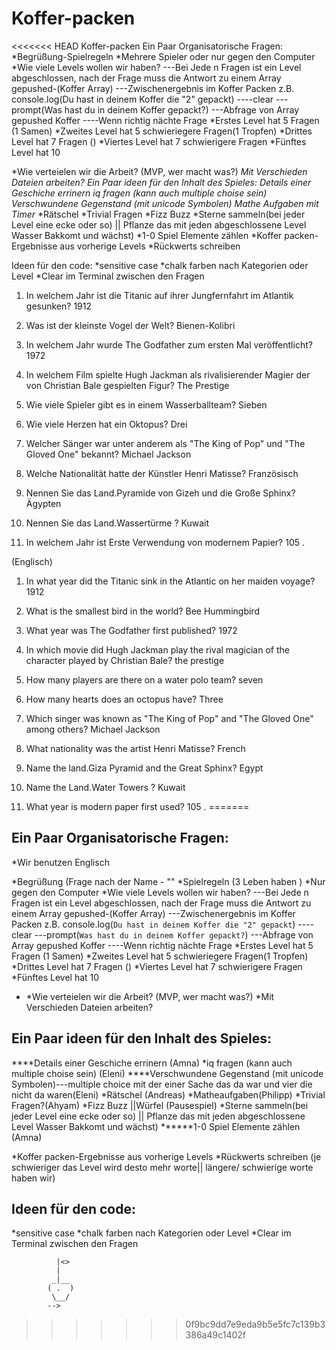 # Koffer-packen

<<<<<<< HEAD
Koffer-packen
Ein Paar Organisatorische Fragen:
*Begrüßung-Spielregeln *Mehrere Spieler oder nur gegen den Computer *Wie viele Levels wollen wir haben? ---Bei Jede n Fragen ist ein Level abgeschlossen, nach der Frage muss die Antwort zu einem Array gepushed-(Koffer Array) ---Zwischenergebnis im Koffer Packen z.B. console.log(Du hast in deinem Koffer die "2" gepackt) ----clear ---prompt(Was hast du in deinem Koffer gepackt?) ---Abfrage von Array gepushed Koffer ----Wenn richtig nächte Frage *Erstes Level hat 5 Fragen (1 Samen) *Zweites Level hat 5 schwieriegere Fragen(1 Tropfen) *Drittes Level hat 7 Fragen () *Viertes Level hat 7 schwierigere Fragen *Fünftes Level hat 10

*Wie verteielen wir die Arbeit? (MVP, wer macht was?) *Mit Verschieden Dateien arbeiten?
Ein Paar ideen für den Inhalt des Spieles:
Details einer Geschiche errinern iq fragen (kann auch multiple choise sein) Verschwundene Gegenstand (mit unicode Symbolen) Mathe Aufgaben mit Timer* *Rätschel *Trivial Fragen *Fizz Buzz *Sterne sammeln(bei jeder Level eine ecke oder so) || Pflanze das mit jeden abgeschlossene Level Wasser Bakkomt und wächst) *1-0 Spiel Elemente zählen *Koffer packen-Ergebnisse aus vorherige Levels *Rückwerts schreiben

Ideen für den code:
*sensitive case *chalk farben nach Kategorien oder Level *Clear im Terminal zwischen den Fragen

1. In welchem ​​Jahr ist die Titanic  auf ihrer Jungfernfahrt  im Atlantik gesunken? 1912

2. Was ist der kleinste Vogel der Welt? Bienen-Kolibri

3. In welchem ​​Jahr wurde The Godfather zum ersten Mal veröffentlicht? 1972

4. In welchem ​​Film spielte Hugh Jackman als rivalisierender Magier der von Christian Bale gespielten Figur? The Prestige

5.  Wie viele Spieler gibt es in einem Wasserballteam? Sieben

6. Wie viele Herzen hat ein Oktopus? Drei

7. Welcher Sänger war unter anderem als "The King of Pop" und "The Gloved One" bekannt? Michael Jackson

8. Welche Nationalität hatte der Künstler Henri Matisse? Französisch
9. Nennen Sie das Land.Pyramide von Gizeh und die Große Sphinx?
Ägypten
10. Nennen Sie das Land.Wassertürme ? Kuwait

11. In welchem ​​Jahr ist Erste Verwendung von modernem Papier? 105 .


  (Englisch)
1. In what year did the Titanic sink in the Atlantic on her maiden voyage? 1912

2. What is the smallest bird in the world? Bee Hummingbird

3. What year was The Godfather first published? 1972

4. In which movie did Hugh Jackman play the rival magician of the character played by Christian Bale? the prestige

5. How many players are there on a water polo team? seven

6. How many hearts does an octopus have? Three

7. Which singer was known as "The King of Pop" and "The Gloved One" among others? Michael Jackson

8. What nationality was the artist Henri Matisse? French
9. Name the land.Giza Pyramid and the Great Sphinx?
Egypt
10. Name the Land.Water Towers ? Kuwait

11. What year is modern paper first used? 105 .
=======
## Ein Paar Organisatorische Fragen:

\*Wir benutzen Englisch

*Begrüßung (Frage nach der Name -
""
*Spielregeln (3 Leben haben )
*Nur gegen den Computer
*Wie viele Levels wollen wir haben?
---Bei Jede n Fragen ist ein Level abgeschlossen, nach der Frage muss die Antwort zu einem Array gepushed-(Koffer Array)
---Zwischenergebnis im Koffer Packen z.B. console.log(`Du hast in deinem Koffer die "2" gepackt`)
----clear
---prompt(`Was hast du in deinem Koffer gepackt?`)
---Abfrage von Array gepushed Koffer
----Wenn richtig nächte Frage
*Erstes Level hat 5 Fragen (1 Samen)
*Zweites Level hat 5 schwieriegere Fragen(1 Tropfen)
*Drittes Level hat 7 Fragen ()
*Viertes Level hat 7 schwierigere Fragen
\*Fünftes Level hat 10

- *Wie verteielen wir die Arbeit? (MVP, wer macht was?)
  *Mit Verschieden Dateien arbeiten?

## Ein Paar ideen für den Inhalt des Spieles:

\****Details einer Geschiche errinern (Amna)
*iq fragen (kann auch multiple choise sein) (Eleni)
\*\***Verschwundene Gegenstand (mit unicode Symbolen)---multiple choice mit der einer Sache das da war und vier die nicht da waren(Eleni)
*Rätschel (Andreas)
*Matheaufgaben(Philipp)
*Trivial Fragen?(Ahyam)
*Fizz Buzz ||Würfel (Pausespiel)
\*Sterne sammeln(bei jeder Level eine ecke oder so) || Pflanze das mit jeden abgeschlossene Level Wasser Bakkomt und wächst)
**\*\***1-0 Spiel Elemente zählen (Amna)

*Koffer packen-Ergebnisse aus vorherige Levels
*Rückwerts schreiben (je schwieriger das Level wird desto mehr worte|| längere/ schwierige worte haben wir)

## Ideen für den code:

*sensitive case
*chalk farben nach Kategorien oder Level
\*Clear im Terminal zwischen den Fragen

<!--
                                             <>|
                                               |<>
                                               |
                                              _|_
                                            (  . )
                                             \_ _/
 -->

              |<>
              |
             _|__
            ( .  )
             \__/
            -->
>>>>>>> 0f9bc9dd7e9eda9b5e5fc7c139b3386a49c1402f
